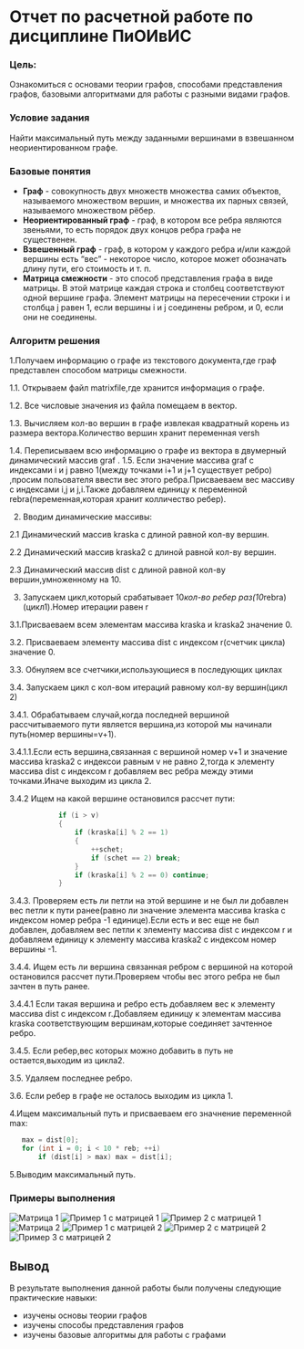 # Отчет по расчетной работе по дисциплине ПиОИвИС


### Цель:


Ознакомиться с  основами теории графов, способами представления графов, базовыми алгоритмами для работы с разными видами графов.


### Условие задания


Найти максимальный путь между заданными вершинами в взвешанном неориентированном графе.
 
 
 ### Базовые понятия 
 - **Граф** - совокупность двух множеств множества самих объектов, называемого множеством вершин, и множества их парных связей, называемого множеством рёбер.
- **Неориентированный граф** - граф, в котором все ребра являются звеньями, то есть порядок двух концов ребра графа не существенен.
- **Взвешенный граф** - граф, в котором у каждого ребра и/или каждой вершины есть “вес” - некоторое число, которое может обозначать длину пути, его стоимость и т. п.
- **Матрица смежности** - это способ представления графа в виде матрицы. В этой матрице каждая строка и столбец соответствуют одной вершине графа. Элемент матрицы на пересечении строки i и столбца j равен 1, если вершины i и j соединены ребром, и 0, если они не соединены.


### Алгоритм решения


1.Получаем информацию о графе из текстового документа,где граф представлен способом матрицы смежности.


1.1. Открываем файл matrixfile,где хранится информация о графе.


1.2. Все числовые значения из файла помещаем в вектор.


1.3. Вычисляем кол-во вершин в графе извлекая квадратный корень из размера вектора.Количество вершин хранит переменная versh


1.4. Переписываем всю информацию о графе из вектора в  двумерный динамический массив graf .
1.5. Если значение массива graf с индексами i и j равно 1(между точками i+1 и j+1 существует ребро) ,просим польователя ввести вес этого ребра.Присваеваем вес массиву с индексами i,j и j,i.Также добавляем единицу к переменной rebra(переменная,которая хранит колличество ребер).


2. Вводим динамические массивы:


2.1 Динамический массив kraska с длиной равной кол-ву вершин.


2.2 Динамический массив kraska2 с длиной равной кол-ву вершин.


2.3 Динамический массив dist с длиной равной кол-ву вершин,умноженному на 10.


3. Запускаем цикл,который срабатывает 10*кол-во ребер раз(10*rebra)(цикл1).Номер итерации равен r


3.1.Присваеваем всем элементам массива kraska и kraska2 значение 0.


3.2. Присваеваем элементу массива dist с индексом r(счетчик цикла) значение 0.


3.3. Обнуляем все счетчики,использующиеся в последующих циклах


3.4. Запускаем цикл с кол-вом итераций равному кол-ву вершин(цикл 2)


3.4.1. Обрабатываем случай,когда последней вершиной рассчитываемого пути является вершина,из которой мы начинали путь(номер вершины=v+1).


3.4.1.1.Если есть вершина,связанная с вершиной номер v+1 и значение массива kraska2 с индексои равным v не равно 2,тогда к элементу массива dist с индексом r добавляем вес ребра между этими точками.Иначе выходим из цикла 2.


3.4.2 Ищем на какой вершине остановился рассчет пути:


```c++
            if (i > v)
            {
                if (kraska[i] % 2 == 1)
                {
                    ++schet;
                    if (schet == 2) break;
                }
                if (kraska[i] % 2 == 0) continue;
            }
```
3.4.3. Проверяем есть ли петли на этой вершине и не был ли добавлен вес петли к пути ранее(равно ли значение элемента массива kraska с индексом номер ребра -1 единице).Если есть и вес еще не был добавлен, добавляем вес петли к элементу массива dist с индексом r и добавляем единицу к элементу массива kraska2 с индексом номер вершины -1.


3.4.4. Ищем есть ли вершина связанная ребром с вершиной на которой остановился рассчет пути.Проверяем чтобы вес этого ребра не был зачтен в путь ранее.


3.4.4.1 Если такая вершина и ребро есть добавляем вес к элементу массива dist с индексом r.Добавляем единицу к элементам массива kraska соответствующим вершинам,которые соединяет зачтенное ребро.


3.4.5. Если ребер,вес которых можно добавить в путь не остается,выходим из цикла2.


3.5. Удаляем последнее ребро.


3.6. Если ребер в графе не осталось выходим из цикла 1.


4.Ищем максимальный путь и присваеваем его значнение переменной max:


```c++
   max = dist[0];
   for (int i = 0; i < 10 * reb; ++i)
       if (dist[i] > max) max = dist[i];
```
5.Выводим максимальный путь.


### Примеры выполнения
![Матрица 1](/RRI/matrix1.png) 
![Пример 1 с матрицей 1](/RRI/example1m1.png) 
![Пример 2 с матрицей 1](/RRI/example2m1.png) 
![Матрица 2](/RRI/matrix2.png) 
![Пример 1 с матрицей 2](/RRI/example1m2.png) 
![Пример 2 с матрицей 2](/RRI/example2m2.png) 
![Пример 3 с матрицей 2](/RRI/example3m2.png) 


## Вывод

В результате выполнения данной работы были получены следующие практические навыки:
- изучены основы теории графов
- изучены способы представления графов
- изучены базовые алгоритмы для работы с графами


